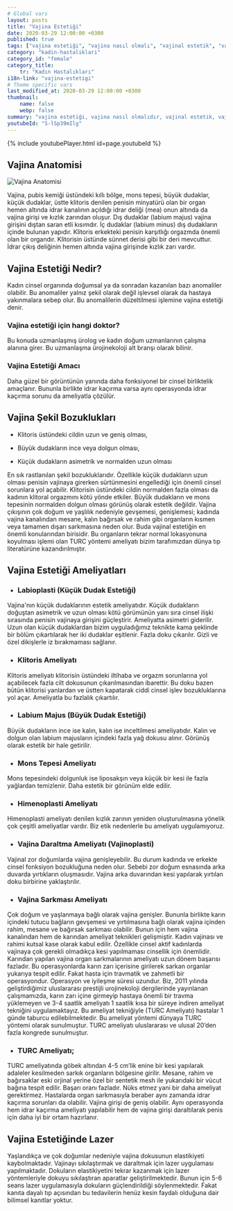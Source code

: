```yaml
---
# Global vars
layout: posts
title: "Vajina Estetiği"
date: 2020-03-29 12:00:00 +0300
published: true
tags: ["vajina estetiği", "vajina nasıl olmalı", "vajinal estetik", "vajina estetiği ameliyatı", "vajinal estetik avantajı", "vajina estetiği gerektiren durumlar", "Vajina Estetiği Nedir", "vajina estetiği doktor", "Vajina Estetiği Amacı", "Vajina Şekil Bozukluğu", "Vajina Estetiği Lazer" ,"vajina anatomisi", "vajina ameliyatı" , "labioplasti" , "klitoris ameliyatı", "klitoris estetiği", "Labium estetiği", "iç dudak ameliyatı" , "dış dudak ameliyatı", "pubis estetiği", "himenoplasti ", "vajina daraltma" , "vajinoplasti", "vajina daraltma nedir", "vajina daraltma ameliyatı", "vajina sarkması", "vajina sarkması ameliyatı", "Turc tekniği", "Turc ameliyatı"]
category: "kadin-hastaliklari"
category_id: "female"
category_title:
    tr: "Kadın Hastalıkları"
i18n-link: "vajina-estetigi"
# Theme specific vars
last_modified_at: 2020-03-29 12:00:00 +0300
thumbnail:
    name: false
    webp: false
summary: "vajina estetiği, vajina nasıl olmalıdır, vajinal estetik, vajinal estetik ücreti, vajinal estetik ameliyatı, vajinal estetik avantajları, vajinal estetik gerektiren durumlar, Vajina Estetiği Nedir, Vajina estetiği için hangi doktor, Vajina Estetiği Amacı, Vajina Şekil Bozuklukları, Vajina Estetiğinde Lazer "
youtubeId: "S-lSp39mIlg"
---
```

{% include youtubePlayer.html id=page.youtubeId %}




## Vajina Anatomisi

![Vajina Anatomisi](/assets/img/external-genitalia.jpeg)

Vajina, pubis kemiği üstündeki kıllı bölge, mons tepesi, büyük dudaklar, küçük dudaklar, üstte klitoris denilen penisin minyatürü olan bir organ hemen altında idrar kanalının açıldığı idrar deliği (mea) onun altında da vajina girişi ve kızlık zarından oluşur. Dış dudaklar (labium majus) vajina girişini dıştan saran etli kısımdır. İç dudaklar (labium minus) dış dudakların içinde bulunan yapıdır. Klitoris erkekteki penisin karşıtlığı orgazmda önemli olan bir organdır. Klitorisin üstünde sünnet derisi gibi bir deri mevcuttur. İdrar çıkış deliğinin hemen altında vajina girişinde kızlık zarı vardır.

## Vajina Estetiği Nedir?

Kadın cinsel organında doğumsal ya da sonradan kazanılan bazı anomaliler olabilir. Bu anomaliler yalnız şekil olarak değil işlevsel olarak da hastaya yakınmalara sebep olur. Bu anomalilerin düzeltilmesi işlemine vajina estetiği denir.

### Vajina estetiği için hangi doktor?

Bu konuda uzmanlaşmış ürolog ve kadın doğum uzmanlarının çalışma alanına girer. Bu uzmanlaşma ürojinekoloji alt branşı olarak bilinir.

### Vajina Estetiği Amacı

Daha güzel bir görüntünün yanında daha fonksiyonel bir cinsel birliktelik amaçlanır. Bununla birlikte idrar kaçırma varsa aynı operasyonda idrar kaçırma sorunu da ameliyatla çözülür.

## Vajina Şekil Bozuklukları

* Klitoris üstündeki cildin uzun ve geniş olması,

* Büyük dudakların ince veya dolgun olması,

* Küçük dudakların asimetrik ve normalden uzun olması

En sık rastlanılan şekil bozukluklarıdır. Özellikle küçük dudakların uzun olması penisin vajinaya girerken sürtünmesini engellediği için önemli cinsel sorunlara yol açabilir. Klitorisin üstündeki cildin normalden fazla olması da kadının klitoral orgazmını kötü yönde etkiler. Büyük dudakların ve mons tepesinin normalden dolgun olması görünüş olarak estetik değildir. Vajina çıkışının çok doğum ve yaşlılık nedeniyle gevşemesi, genişlemesi; kadında vajina kanalından mesane, kalın bağırsak ve rahim gibi organların kısmen veya tamamen dışarı sarkmasına neden olur. Buda vajinal estetiğin en önemli konularından birisidir. Bu organların tekrar normal lokasyonuna koyulması işlemi olan TURC yöntemi ameliyatı bizim tarafımızdan dünya tıp literatürüne kazandırılmıştır.

## Vajina Estetiği Ameliyatları

* ### Labioplasti (Küçük Dudak Estetiği)

Vajina'nın küçük dudaklarının estetik ameliyatıdır. Küçük dudakların doğuştan asimetrik ve uzun olması kötü görümünün yanı sıra cinsel ilişki sırasında penisin vajinaya girişini güçleştirir. Ameliyatta asimetri giderilir. Uzun olan küçük dudaklardan bizim uyguladığımız teknikte kama şeklinde bir bölüm çıkartılarak her iki dudaklar eşitlenir. Fazla doku çıkarılır. Gizli ve özel dikişlerle iz bırakmaması sağlanır.

* ### Klitoris Ameliyatı

Klitoris ameliyatı klitorisin üstündeki iltihaba ve orgazm sorunlarına yol açabilecek fazla cilt dokusunun çıkarılmasından ibarettir. Bu doku bazen bütün klitorisi yanlardan ve üstten kapatarak ciddi cinsel işlev bozukluklarına yol açar. Ameliyatla bu fazlalık çıkartılır.

* ### Labium Majus (Büyük Dudak Estetiği)

Büyük dudakların ince ise kalın, kalın ise inceltilmesi ameliyatıdır. Kalın ve dolgun olan labium majusların içindeki fazla yağ dokusu alınır. Görünüş olarak estetik bir hale getirilir.

* ### Mons Tepesi Ameliyatı

Mons tepesindeki dolgunluk ise liposakşın veya küçük bir kesi ile fazla yağlardan temizlenir. Daha estetik bir görünüm elde edilir.

* ### Himenoplasti Ameliyatı

Himenoplasti ameliyatı denilen kızlık zarının yeniden oluşturulmasına yönelik çok çeşitli ameliyatlar vardır. Biz etik nedenlerle bu ameliyatı uygulamıyoruz.

* ### Vajina Daraltma Ameliyatı (Vajinoplasti)

Vajinal zor doğumlarda vajina genişleyebilir. Bu durum kadında ve erkekte cinsel fonksiyon bozukluğuna neden olur. Sebebi zor doğum esnasında arka duvarda yırtıkların oluşmasıdır. Vajina arka duvarından kesi yapılarak yırtılan doku birbirine yaklaştırılır.

* ### Vajina Sarkması Ameliyatı

Çok doğum ve yaşlanmaya bağlı olarak vajina genişler. Bununla birlikte karın içindeki tutucu bağların gevşemesi ve yırtılmasına bağlı olarak vajina içinden rahim, mesane ve bağırsak sarkması olabilir. Bunun için hem vajina kanalından hem de karından ameliyat teknikleri gelişmiştir. Kadın vajinası ve rahimi kutsal kase olarak kabul edilir. Özellikle cinsel aktif kadınlarda vajinaya çok gerekli olmadıkça kesi yapılmaması cinsellik için önemlidir. Karından yapılan vajina organ sarkmalarının ameliyatı uzun dönem başarısı fazladır. Bu operasyonlarda karın zarı içerisine girilerek sarkan organlar yukarıya tespit edilir. Fakat hasta için travmatik ve zahmetli bir operasyondur. Operasyon ve iyileşme süresi uzundur. Biz, 2011 yılında geliştirdiğimiz uluslararası prestijli urojinekoloji dergilerinde yayınlanan çalışmamızda, karın zarı içine girmeyip hastaya önemli bir travma yüklemeyen ve 3-4 saatlik ameliyatı 1 saatlik kısa bir süreye indiren ameliyat tekniğini uygulamaktayız. Bu ameliyat tekniğiyle (TURC Ameliyatı) hastalar 1 günde taburcu edilebilmektedir. Bu ameliyat yöntemi dünyaya TURC yöntemi olarak sunulmuştur. TURC ameliyatı uluslararası ve ulusal 20’den fazla kongrede sunulmuştur.

* ### TURC Ameliyatı;

TURC ameliyatında göbek altından 4-5 cm’lik enine bir kesi yapılarak adaleler kesilmeden sarkık organların bölgesine girilir. Mesane, rahim ve bağırsaklar eski orjinal yerine özel bir sentetik mesh ile yukarıdaki bir vücut bağına tespit edilir. Başarı oranı fazladır. Nüks etmez yani bir daha ameliyat gerektirmez. Hastalarda organ sarkmasıyla beraber aynı zamanda idrar kaçırma sorunları da olabilir. Vajina girişi de geniş olabilir. Aynı operasyonda hem idrar kaçırma ameliyatı yapılabilir hem de vajina girişi daraltılarak penis için daha iyi bir ortam hazırlanır.

## Vajina Estetiğinde Lazer

Yaşlandıkça ve çok doğumlar nedeniyle vajina dokusunun elastikiyeti kaybolmaktadır. Vajinayı sıkılaştırmak ve daraltmak için lazer uygulaması yapılmaktadır. Dokuların elastikiyetini tekrar kazanmak için lazer yöntemleriyle dokuyu sıkılaştıran aparatlar geliştirilmektedir. Bunun için 5-6 seans lazer uygulamasıyla dokuların güçlendirildiği söylenmektedir. Fakat kanıta dayalı tıp açısından bu tedavilerin henüz kesin faydalı olduğuna dair bilimsel kanıtlar yoktur.
